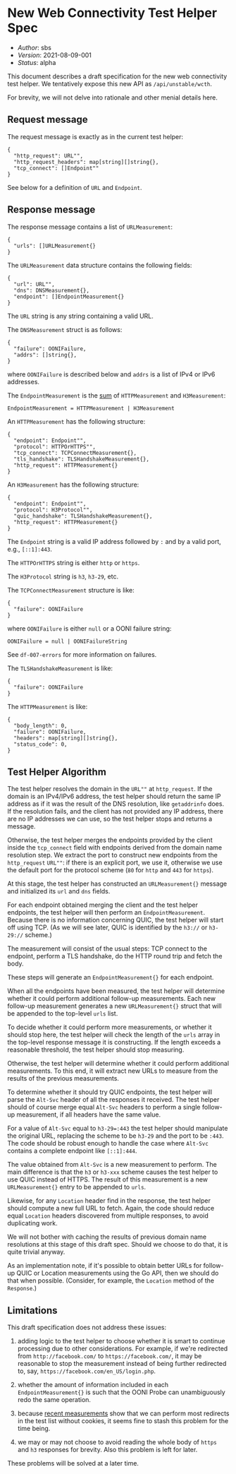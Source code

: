 # New Web Connectivity Test Helper Spec

* _Author_: sbs
* _Version_: 2021-08-09-001
* _Status_: alpha

This document describes a draft specification for the new web connectivity test
helper. We tentatively expose this new API as `/api/unstable/wcth`.

For brevity, we will not delve into rationale and other menial details here.

## Request message

The request message is exactly as in the current test helper:

```
{
  "http_request": URL"",
  "http_request_headers": map[string][]string{},
  "tcp_connect": []Endpoint""
}
```

See below for a definition of `URL` and `Endpoint`.

## Response message

The response message contains a list of `URLMeasurement`:

```
{
  "urls": []URLMeasurement{}
}
```

The `URLMeasurement` data structure contains the following fields:

```
{
  "url": URL"",
  "dns": DNSMeasurement{},
  "endpoint": []EndpointMeasurement{}
}
```

The `URL` string is any string containing a valid URL.

The `DNSMeasurement` struct is as follows:

```
{
  "failure": OONIFailure,
  "addrs": []string{},
}
```

where `OONIFailure` is described below and `addrs` is a list of IPv4 or IPv6 addresses.

The `EndpointMeasurement` is the [sum](https://en.wikipedia.org/wiki/Algebraic_data_type) of `HTTPMeasurement` and `H3Measurement`:

```
EndpointMeasurement = HTTPMeasurement | H3Measurement
```

An `HTTPMeasurement` has the following structure:

```
{
  "endpoint": Endpoint"",
  "protocol": HTTPOrHTTPS"",
  "tcp_connect": TCPConnectMeasurement{},
  "tls_handshake": TLSHandshakeMeasurement{},
  "http_request": HTTPMeasurement{}
}
```

An `H3Measurement` has the following structure:

```
{
  "endpoint": Endpoint"",
  "protocol": H3Protocol"",
  "quic_handshake": TLSHandshakeMeasurement{},
  "http_request": HTTPMeasurement{}
}
```

The `Endpoint` string is a valid IP address followed by `:`
and by a valid port, e.g., `[::1]:443`.

The `HTTPOrHTTPS` string is either `http` or `https`.

The `H3Protocol` string is `h3`, `h3-29`, etc.

The `TCPConnectMeasurement` structure is like:

```
{
  "failure": OONIFailure
}
```

where `OONIFailure` is either `null` or a OONI failure string:

```
OONIFailure = null | OONIFailureString
```

See `df-007-errors` for more information on failures.

The `TLSHandshakeMeasurement` is like:

```
{
  "failure": OONIFailure
}
```

The `HTTPMeasurement` is like:

```
{
  "body_length": 0,
  "failure": OONIFailure,
  "headers": map[string][]string{},
  "status_code": 0,
}
```

## Test Helper Algorithm

The test helper resolves the domain in the `URL""` at `http_request`. If the
domain is an IPv4/IPv6 address, the test helper should return the same IP
address as if it was the result of the DNS resolution, like `getaddrinfo` does. If the
resolution fails, and the client has not provided any IP address, there are no
IP addresses we can use, so the test helper stops and returns a message.

Otherwise, the test helper merges the endpoints provided by the client inside
the `tcp_connect` field with endpoints derived from the domain name resolution
step. We extract the port to construct new endpoints from the `http_request`
`URL""`: if there is an explicit port, we use it, otherwise we use the default
port for the protocol scheme (`80` for `http` and `443` for `https`).

At this stage, the test helper has constructed an `URLMeasurement{}` message
and initialized its `url` and `dns` fields.

For each endpoint obtained merging the client and the test helper endpoints, the
test helper will then perform an `EndpointMeasurement`. Because there is no
information concerning QUIC, the test helper will start off using TCP. (As we will
see later, QUIC is identified by the `h3://` or `h3-29://` scheme.)

The measurement will consist of the usual steps: TCP connect to the endpoint,
perform a TLS handshake, do the HTTP round trip and fetch the body.

These steps will generate an `EndpointMeasurement{}` for each endpoint.

When all the endpoints have been measured, the test helper will determine
whether it could perform additional follow-up measurements. Each new
follow-up measurement generates a new `URLMeasurement{}` struct that will
be appended to the top-level `urls` list.

To decide whether it could perform more measurements, or whether it should
stop here, the test helper will check the length of the `urls` array in
the top-level response message it is constructing. If the length exceeds
a reasonable threshold, the test helper should stop measuring.

Otherwise, the test helper will determine whether it could perform
additional measurements. To this end, it will extract new URLs to
measure from the results of the previous measurements.

To determine whether it should try QUIC endpoints, the test helper will
parse the `Alt-Svc` header of all the responses it received. The test
helper should of course merge equal `Alt-Svc` headers to perform a single
follow-up measurement, if all headers have the same value.

For a value of `Alt-Svc` equal to `h3-29=:443` the test helper should
manipulate the original URL, replacing the scheme to be `h3-29` and
the port to be `:443`. The code should be robust enough to handle the
case where `Alt-Svc` contains a complete endpoint like `[::1]:444`.

The value obtained from `Alt-Svc` is a new measurement to perform. The
main difference is that the `h3` or `h3-xxx` scheme causes the test
helper to use QUIC instead of HTTPS. The result of this measurement is
a new `URLMeasurement{}` entry to be appended to `urls`.

Likewise, for any `Location` header find in the response, the test
helper should compute a new full URL to fetch. Again, the code should
reduce equal `Location` headers discovered from multiple responses,
to avoid duplicating work.

We will not bother with caching the results of previous domain name
resolutions at this stage of this draft spec. Should we choose to
do that, it is quite trivial anyway.

As an implementation note, if it's possible to obtain better URLs for
follow-up QUIC or Location measurements using the Go API, then we should
do that when possible. (Consider, for example, the `Location` method
of the `Response`.)

## Limitations

This draft specification does not address these issues:

1. adding logic to the test helper to choose whether it is smart
to continue processing due to other considerations. For example, if
we're redirected from `http://facebook.com/` to `https://facebook.com/`,
it may be reasonable to stop the measurement instead of being
further redirected to, say, `https://facebook.com/en_US/login.php`.

2. whether the amount of information included in each `EndpointMeasurement{}`
is such that the OONI Probe can unambiguously redo the same operation.

3. because [recent measurements](https://github.com/ooni/probe/issues/1727) show that we can perform most
redirects in the test list without cookies, it seems fine to stash
this problem for the time being.

4. we may or may not choose to avoid reading the whole body of `https` and
`h3` responses for brevity. Also this problem is left for later.

These problems will be solved at a later time.
